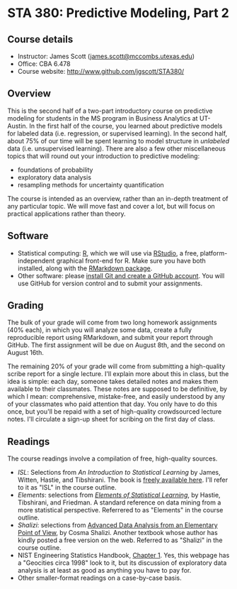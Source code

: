 # STA 380: Predictive Modeling, Part 2

## Course details

* Instructor: James Scott (james.scott@mccombs.utexas.edu)
* Office: CBA 6.478
* Course website: http://www.github.com/jgscott/STA380/

## Overview

This is the second half of a two-part introductory course on predictive modeling for students in the MS program in Business Analytics at UT-Austin.  In the first half of the course, you learned about predictive models for labeled data (i.e. regression, or supervised learning).  In the second half, about 75% of our time will be spent learning to model structure in _unlabeled_ data (i.e. unsupervised learning).  There are also a few other miscellaneous topics that will round out your introduction to predictive modeling:  
- foundations of probability  
- exploratory data analysis  
- resampling methods for uncertainty quantification  

The course is intended as an overview, rather than an in-depth treatment of any particular topic.  We will move fast and cover a lot, but will focus on practical applications rather than theory.

## Software

* Statistical computing: [R](http://www.r-project.org), which we will use via [RStudio](http://www.rstudio.com), a free, platform-independent graphical front-end for R.  Make sure you have both installed, along with the [RMarkdown package](http://rmarkdown.rstudio.com).  
* Other software: please [install Git and create a GitHub account](https://help.github.com/articles/set-up-git/).  You will use GitHub for version control and to submit your assignments.  


## Grading  

The bulk of your grade will come from two long homework assignments (40% each), in which you will analyze some data, create a fully reproducible report using RMarkdown, and submit your report through GitHub.  The first assignment will be due on August 8th, and the second on August 16th.

The remaining 20% of your grade will come from submitting a high-quality scribe report for a single lecture.  I'll explain more about this in class, but the idea is simple: each day, someone takes detailed notes and makes them available to their classmates.  These notes are supposed to be definitive, by which I mean: comprehensive, mistake-free, and easily understood by any of your classmates who paid attention that day.  You only have to do this once, but you'll be repaid with a set of high-quality crowdsourced lecture notes.  I'll circulate a sign-up sheet for scribing on the first day of class.  


## Readings

The course readings involve a compilation of free, high-quality sources.  

* _ISL_: Selections from _An Introduction to Statistical Learning_ by James, Witten, Hastie, and Tibshirani.  The book is [freely available here](http://www-bcf.usc.edu/~gareth/ISL/).  I'll refer to it as "ISL" in the course outline.  
* _Elements_: selections from [_Elements of Statistical Learning_](http://statweb.stanford.edu/~tibs/ElemStatLearn/), by Hastie, Tibshirani, and Friedman.  A standard reference on data mining from a more statistical perspective.  Referrered to as "Elements" in the course outline.  
* _Shalizi_: selections from [Advanced Data Analysis from an Elementary Point of View](http://www.stat.cmu.edu/~cshalizi/ADAfaEPoV/ADAfaEPoV.pdf), by Cosma Shalizi.  Another textbook whose author has kindly posted a free version on the web.  Referred to as "Shalizi" in the course outline.  
* NIST Engineering Statistics Handbook, [Chapter 1](http://www.itl.nist.gov/div898/handbook/eda/eda.htm).  Yes, this webpage has a "Geocities circa 1998" look to it, but its discussion of exploratory data analysis is at least as good as anything you have to pay for.   
* Other smaller-format readings on a case-by-case basis.  



